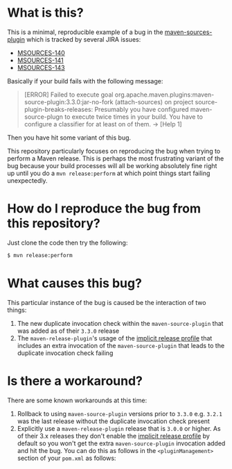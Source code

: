 # What is this?

This is a minimal, reproducible example of a bug in the [maven-sources-plugin][1] which is tracked by several JIRA issues:

- [MSOURCES-140][2]
- [MSOURCES-141][3]
- [MSOURCES-143][4]

Basically if your build fails with the following message:

> [ERROR] Failed to execute goal org.apache.maven.plugins:maven-source-plugin:3.3.0:jar-no-fork (attach-sources) on project source-plugin-breaks-releases: Presumably you have configured maven-source-plugn to execute twice times in your build. You have to configure a classifier for at least on of them. -> [Help 1]

Then you have hit some variant of this bug.

This repository particularly focuses on reproducing the bug when trying to perform a Maven release.  This is perhaps the
most frustrating variant of the bug because your build processes will all be working absolutely fine right up until you
do a `mvn release:perform` at which point things start failing unexpectedly.

# How do I reproduce the bug from this repository?

Just clone the code then try the following:

```bash
$ mvn release:perform
```

# What causes this bug?

This particular instance of the bug is caused be the interaction of two things:

1. The new duplicate invocation check within the `maven-source-plugin` that was added as of their `3.3.0` release
2. The `maven-release-plugin`'s usage of the [implicit release profile][5] that includes an extra invocation of the
   `maven-source-plugin` that leads to the duplicate invocation check failing

# Is there a workaround?

There are some known workarounds at this time:

1. Rollback to using `maven-source-plugin` versions prior to `3.3.0` e.g. `3.2.1` was the last release without the
   duplicate invocation check present
2. Explicitly use a `maven-release-plugin` release that is `3.0.0` or higher.  As of their 3.x releases they don't enable the [implicit release profile][5] by default so you won't get the extra `maven-source-plugin` invocation added and hit the bug.  You can do this as follows in the `<pluginManagement>` section of your `pom.xml` as follows:





[1]: https://maven.apache.org/plugins/maven-source-plugin/
[2]: https://issues.apache.org/jira/browse/MSOURCES-140
[3]: https://issues.apache.org/jira/browse/MSOURCES-141
[4]: https://issues.apache.org/jira/browse/MSOURCES-143
[5]: https://maven.apache.org/maven-release/maven-release-plugin/perform-mojo.html#usereleaseprofile
